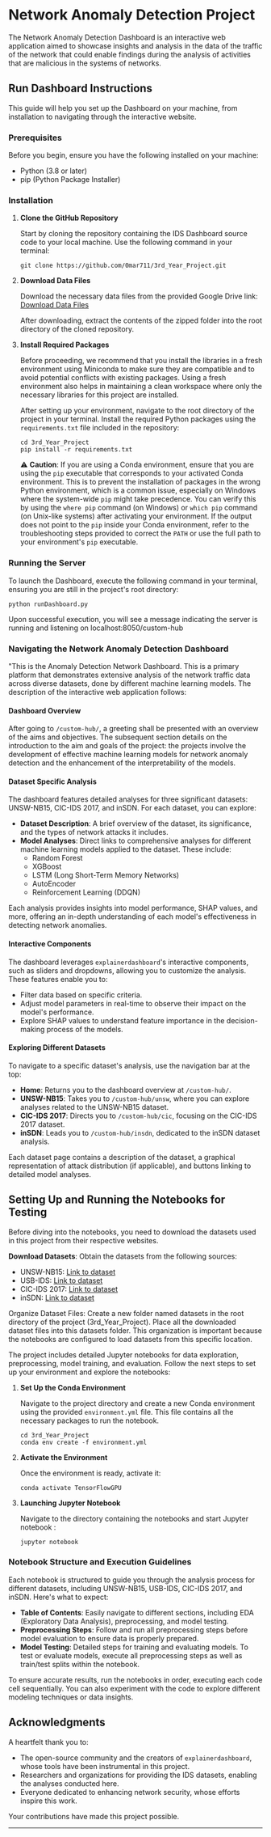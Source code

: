 # Network Anomaly Detection Project

The Network Anomaly Detection Dashboard is an interactive web application aimed to showcase insights and analysis in the data of the traffic of the network that could enable findings during the analysis of activities that are malicious in the systems of networks.

## Run Dashboard Instructions

This guide will help you set up the Dashboard on your machine, from installation to navigating through the interactive website.

### Prerequisites

Before you begin, ensure you have the following installed on your machine:
- Python (3.8 or later)
- pip (Python Package Installer)

### Installation

1. **Clone the GitHub Repository**

   Start by cloning the repository containing the IDS Dashboard source code to your local machine. Use the following command in your terminal:

   ```
   git clone https://github.com/0mar711/3rd_Year_Project.git
   ```

2. **Download Data Files**

   Download the necessary data files from the provided Google Drive link: [Download Data Files](https://drive.google.com/file/d/1qVM1BYoQpP7zJnMh6rJm9cQ7e9MYld6e/view?usp=sharing)

   After downloading, extract the contents of the zipped folder into the root directory of the cloned repository.

3. **Install Required Packages**

   Before proceeding, we recommend that you install the libraries in a fresh environment using Miniconda to make sure they are compatible and to avoid potential conflicts with existing packages. Using a fresh environment also helps in maintaining a clean workspace where only the necessary libraries for this project are installed.

   After setting up your environment, navigate to the root directory of the project in your terminal. Install the required Python packages using the `requirements.txt` file included in the repository:

   ```
   cd 3rd_Year_Project
   pip install -r requirements.txt
   ```

   ⚠️ **Caution**: If you are using a Conda environment, ensure that you are using the `pip` executable that corresponds to your activated Conda environment. This is to prevent the installation of packages in the wrong Python environment, which is a common issue, especially on Windows where the system-wide `pip` might take precedence. You can verify this by using the `where pip` command (on Windows) or `which pip` command (on Unix-like systems) after activating your environment. If the output does not point to the `pip` inside your Conda environment, refer to the troubleshooting steps provided to correct the `PATH` or use the full path to your environment's `pip` executable.

### Running the Server

To launch the Dashboard, execute the following command in your terminal, ensuring you are still in the project's root directory:

```
python runDashboard.py
```

Upon successful execution, you will see a message indicating the server is running and listening on localhost:8050/custom-hub 

### Navigating the Network Anomaly Detection Dashboard

"This is the Anomaly Detection Network Dashboard. This is a primary platform that demonstrates extensive analysis of the network traffic data across diverse datasets, done by different machine learning models. The description of the interactive web application follows:

#### Dashboard Overview
After going to `/custom-hub/`, a greeting shall be presented with an overview of the aims and objectives. The subsequent section details on the introduction to the aim and goals of the project: the projects involve the development of effective machine learning models for network anomaly detection and the enhancement of the interpretability of the models.

#### Dataset Specific Analysis
The dashboard features detailed analyses for three significant datasets: UNSW-NB15, CIC-IDS 2017, and inSDN. For each dataset, you can explore:

- **Dataset Description**: A brief overview of the dataset, its significance, and the types of network attacks it includes.
- **Model Analyses**: Direct links to comprehensive analyses for different machine learning models applied to the dataset. These include:
  - Random Forest
  - XGBoost
  - LSTM (Long Short-Term Memory Networks)
  - AutoEncoder
  - Reinforcement Learning (DDQN)

Each analysis provides insights into model performance, SHAP values, and more, offering an in-depth understanding of each model's effectiveness in detecting network anomalies.

#### Interactive Components
The dashboard leverages `explainerdashboard`'s interactive components, such as sliders and dropdowns, allowing you to customize the analysis. These features enable you to:
- Filter data based on specific criteria.
- Adjust model parameters in real-time to observe their impact on the model's performance.
- Explore SHAP values to understand feature importance in the decision-making process of the models.

#### Exploring Different Datasets
To navigate to a specific dataset's analysis, use the navigation bar at the top:
- **Home**: Returns you to the dashboard overview at `/custom-hub/`.
- **UNSW-NB15**: Takes you to `/custom-hub/unsw`, where you can explore analyses related to the UNSW-NB15 dataset.
- **CIC-IDS 2017**: Directs you to `/custom-hub/cic`, focusing on the CIC-IDS 2017 dataset.
- **inSDN**: Leads you to `/custom-hub/insdn`, dedicated to the inSDN dataset analysis.

Each dataset page contains a description of the dataset, a graphical representation of attack distribution (if applicable), and buttons linking to detailed model analyses.

## Setting Up and Running the Notebooks for Testing

Before diving into the notebooks, you need to download the datasets used in this project from their respective websites.

 **Download Datasets**: Obtain the datasets from the following sources:
   - UNSW-NB15: [Link to dataset](https://research.unsw.edu.au/projects/unsw-nb15-dataset)
   - USB-IDS: [Link to dataset](https://idsdata.ding.unisannio.it/)
   - CIC-IDS 2017: [Link to dataset](https://www.unb.ca/cic/datasets/ids-2017.html)
   - inSDN: [Link to dataset](https://aseados.ucd.ie/datasets/SDN/)

Organize Dataset Files: Create a new folder named datasets in the root directory of the project (3rd_Year_Project). Place all the downloaded dataset files into this datasets folder. This organization is important because the notebooks are configured to load datasets from this specific location.

The project includes detailed Jupyter notebooks for data exploration, preprocessing, model training, and evaluation. Follow the next steps to set up your environment and explore the notebooks:

1. **Set Up the Conda Environment**

   Navigate to the project directory and create a new Conda environment using the provided `environment.yml` file. This file contains all the necessary packages to run the notebook.

   ```
   cd 3rd_Year_Project
   conda env create -f environment.yml
   ```

2. **Activate the Environment**

   Once the environment is ready, activate it:

   ```
   conda activate TensorFlowGPU
   ```

3. **Launching Jupyter Notebook**

   Navigate to the directory containing the notebooks and start Jupyter notebook :

   ```
   jupyter notebook
   ```

### Notebook Structure and Execution Guidelines

Each notebook is structured to guide you through the analysis process for different datasets, including UNSW-NB15, USB-IDS, CIC-IDS 2017, and inSDN. Here's what to expect:

- **Table of Contents**: Easily navigate to different sections, including EDA (Exploratory Data Analysis), preprocessing, and model testing.
- **Preprocessing Steps**: Follow and run all preprocessing steps before model evaluation to ensure data is properly prepared.
- **Model Testing**: Detailed steps for training and evaluating models. To test or evaluate models, execute all preprocessing steps as well as train/test splits within the notebook.

To ensure accurate results, run the notebooks in order, executing each code cell sequentially. You can also experiment with the code to explore different modeling techniques or data insights.

## Acknowledgments

A heartfelt thank you to:

- The open-source community and the creators of `explainerdashboard`, whose tools have been instrumental in this project.
- Researchers and organizations for providing the IDS datasets, enabling the analyses conducted here.
- Everyone dedicated to enhancing network security, whose efforts inspire this work.

Your contributions have made this project possible.

---

